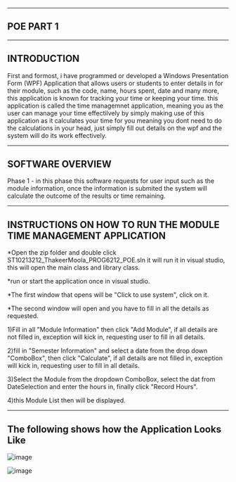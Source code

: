 ----------
POE PART 1
----------


------------
INTRODUCTION
------------
First and formost, i have programmed or developed a Windows Presentation Form (WPF) Application that allows users or students to enter details in for their module, such as the code, name, hours spent, date and many 
more, this application is known for tracking your time or keeping your time. this application is called the time managemnet application, meaning you as the user can manage your time effectilvely by simply making 
use of this application as it calculates your time for you meaning you dont need to do the calculations in your head, just simply fill out details on the wpf and the system will do its work effectively.

-----------------
SOFTWARE OVERVIEW
-----------------
Phase 1 - in this phase this software requests for user input such as the module information, once the information is submited the system will calculate the outcome of the results or time remaining.

------------------------------------------------------------------
INSTRUCTIONS ON HOW TO RUN THE MODULE TIME MANAGEMENT APPLICATION
------------------------------------------------------------------
*Open the zip folder and double click ST10213212_ThakeerMoola_PROG6212_POE.sln it will run it in visual studio, this will open the main class and library class.

*run or start the application once in visual studio.

*The first window that opens will be "Click to use system", click on it.

*The second window will open and you have to fill in all the details as requested.


1)Fill in all "Module Information" then click "Add Module", if all details are not filled in, exception will kick in, requesting user to fill in all details.

2)fill in "Semester Information" and select a date from the drop down "ComboBox", then click "Calculate", if all details are not filled in, exception will kick in, requesting user to fill in all details.

3)Select the Module from the dropdown ComboBox, select the dat from DateSelection and enter the hours in, finally click "Record Hours".

4)this Module List then will be displayed.


--------------------------------------------------
The following shows how the Application Looks Like
--------------------------------------------------

![image](https://github.com/ThakeerMoola/ST10213212_ThakeerMoola_PROG6212_POE/assets/102582551/be5c8de3-7d88-4b03-8ba1-7c2ad555775f)

![image](https://github.com/ThakeerMoola/ST10213212_ThakeerMoola_PROG6212_POE/assets/102582551/d0b97816-834e-43d5-8698-f3c3f3d06d3b)

